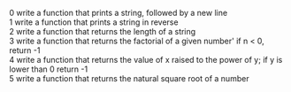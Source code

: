 0 write a function that prints a string, followed by a new line  
1 write a function that prints a string in reverse  
2 write a function that returns the length of a string  
3 write a function that returns the factorial of a given number' if n < 0, return -1  
4 write a function that returns the value of x raised to the power of y; if y is lower than 0 return -1  
5 write a function that returns the natural square root of a number  

